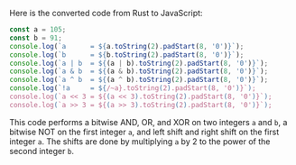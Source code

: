 Here is the converted code from Rust to JavaScript:
```javascript
const a = 105;
const b = 91;
console.log(`a      = ${a.toString(2).padStart(8, '0')}`);
console.log(`b      = ${b.toString(2).padStart(8, '0')}`);
console.log(`a | b  = ${(a | b).toString(2).padStart(8, '0')}`);
console.log(`a & b  = ${(a & b).toString(2).padStart(8, '0')}`);
console.log(`a ^ b  = ${(a ^ b).toString(2).padStart(8, '0')}`);
console.log(`!a     = ${/~a}.toString(2).padStart(8, '0')}`);
console.log(`a << 3 = ${(a << 3).toString(2).padStart(8, '0')}`);
console.log(`a >> 3 = ${(a >> 3).toString(2).padStart(8, '0')}`);
```
This code performs a bitwise AND, OR, and XOR on two integers `a` and `b`, a bitwise NOT on the first integer `a`, and left shift and right shift on the first integer `a`. The shifts are done by multiplying `a` by 2 to the power of the second integer `b`.

